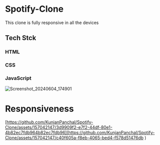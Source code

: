 # Spotify-Clone
This clone is fully responsive in all the devices  
## Tech Stck
### HTML
### CSS
### JavaScript



![Screenshot_20240604_174901](https://github.com/KunjanPanchal/Spotify-Clone/assets/157042147/bce3cdfb-02ef-4fb9-ba8e-12b7f7bc57f7)

# Responsiveness

[https://github.com/KunjanPanchal/Spotify-Clone/assets/157042147/3d9909f2-e7f2-44df-80e1-4b82ec7fdb964b82ec7fdb96](https://github.com/KunjanPanchal/Spotify-Clone/assets/157042147/c40f605a-f8eb-4065-bed4-f578d51476db
)



